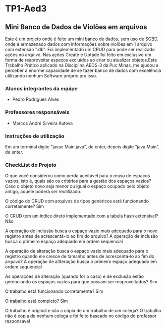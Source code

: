 # TP1-Aed3

## Mini Banco de Dados de Violões em arquivos
Este é um projeto onde é feito um mini banco de dados, sem uso de SGBD, onde é armazenado dados com informações sobre violões em 1 arquivo com extensão ".db". Foi implementado um CRUD para pode ser realizado ações no arquivo. Nas ações Create e Uptade foi feito em exclusivo um forma de reaproveitar espaços excluídos ao criar ou atualizar objetos.Este Trabalho Prático aplicado na Disciplina AEDS-3 da Puc Minas, me ajudou a perceber a enorme capacidade de se fazer banco de dados com excelência utilizando nenhum Software próprio pra isso.

### Alunos integrantes da equipe

* Pedro Rodrigues Alves

### Professores responsáveis

* Marcos André Silveira Kutova

### Instruções de utilização

Em um terminal digite "javac Main.java", de enter, depois digite "java Main", de enter.

### CheckList do Projeto

O que você considerou como perda aceitável para o reuso de espaços vazios, isto é, quais são os critérios para a gestão dos espaços vazios?
Caso o objeto novo seja menor ou igual o espaço ocupado pelo objeto antigo, aquele poderá ser reutilizado.

O código do CRUD com arquivos de tipos genéricos está funcionando corretamente?
Sim

O CRUD tem um índice direto implementado com a tabela hash extensível?
Não

A operação de inclusão busca o espaço vazio mais adequado para o novo registro antes de acrescentá-lo ao fim do arquivo?
A operação de inclusão busca o primeiro espaço adequado em ordem sequencial 

A operação de alteração busca o espaço vazio mais adequado para o registro quando ele cresce de tamanho antes de 
acrescentá-lo ao fim do arquivo? A operação de altteração busca o primeiro espaço adequado em ordem sequencial 

As operações de alteração (quando for o caso) e de exclusão estão gerenciando os espaços vazios para que possam ser reaproveitados? Sim

O trabalho está funcionando corretamente?
Sim

O trabalho está completo?
Sim

O trabalho é original e não a cópia de um trabalho de um colega?
O trabalho não é copia de nenhum colega e foi feito baseado no código do professor responsavel
